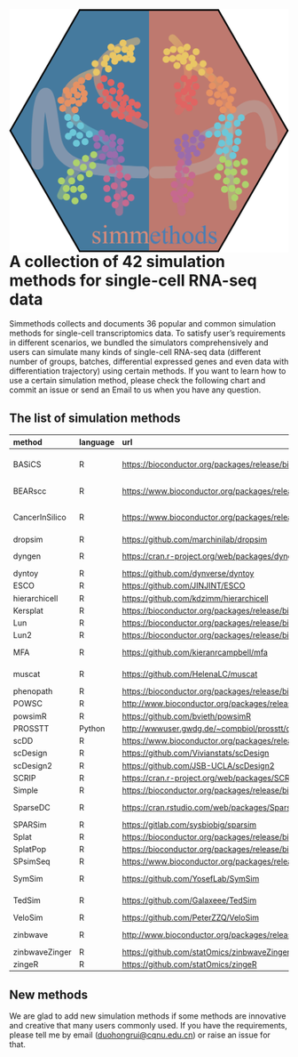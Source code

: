 
<img src="man/figures/simmethods_logo.png" align="right" />

# A collection of 42 simulation methods for single-cell RNA-seq data

Simmethods collects and documents 36 popular and common simulation
methods for single-cell transcriptomics data. To satisfy user’s
requirements in different scenarios, we bundled the simulators
comprehensively and users can simulate many kinds of single-cell RNA-seq
data (different number of groups, batches, differential expressed genes
and even data with differentiation trajectory) using certain methods. If
you want to learn how to use a certain simulation method, please check
the following chart and commit an issue or send an Email to us when you
have any question.

## The list of simulation methods

| method         | language | url                                                                           | doi                              | journal                    |
|:---------------|:---------|:------------------------------------------------------------------------------|:---------------------------------|:---------------------------|
| BASiCS         | R        | <https://bioconductor.org/packages/release/bioc/html/BASiCS.html>             | 10.1371/journal.pcbi.1004333     | PLoS Computational Biology |
| BEARscc        | R        | <https://www.bioconductor.org/packages/release/bioc/html/BEARscc.html>        | 10.1038/s41467-018-03608-y       | Nature Communications      |
| CancerInSilico | R        | <https://www.bioconductor.org/packages/release/bioc/html/CancerInSilico.html> | 10.1371/journal.pcbi.1006935     | PLoS Computational Biology |
| dropsim        | R        | <https://github.com/marchinilab/dropsim>                                      | NA                               | NA                         |
| dyngen         | R        | <https://cran.r-project.org/web/packages/dyngen/index.html>                   | 10.1038/s41467-021-24152-2       | Nature Communications      |
| dyntoy         | R        | <https://github.com/dynverse/dyntoy>                                          | NA                               | NA                         |
| ESCO           | R        | <https://github.com/JINJINT/ESCO>                                             | 10.1093/bioinformatics/btab116   | Bioinformatics             |
| hierarchicell  | R        | <https://github.com/kdzimm/hierarchicell>                                     | 10.1186/s12864-021-07635-w       | BMC Genomics               |
| Kersplat       | R        | <https://bioconductor.org/packages/release/bioc/html/splatter.html>           | 10.1186/s13059-017-1305-0        | Genome Biology             |
| Lun            | R        | <https://bioconductor.org/packages/release/bioc/html/splatter.html>           | 10.1186/s13059-017-1305-0        | Genome Biology             |
| Lun2           | R        | <https://bioconductor.org/packages/release/bioc/html/splatter.html>           | 10.1186/s13059-017-1305-0        | Genome Biology             |
| MFA            | R        | <https://github.com/kieranrcampbell/mfa>                                      | 10.12688/wellcomeopenres.11087.1 | Wellcome Open Research     |
| muscat         | R        | <https://github.com/HelenaLC/muscat>                                          | 10.1038/s41467-020-19894-4       | Nature Communications      |
| phenopath      | R        | <https://bioconductor.org/packages/release/bioc/html/phenopath.html>          | 10.1101/159913                   | bioRxiv                    |
| POWSC          | R        | <http://www.bioconductor.org/packages/release/bioc/html/POWSC.html>           | 10.1093/bioinformatics/btaa607   | Bioinformatics             |
| powsimR        | R        | <https://github.com/bvieth/powsimR>                                           | 10.1093/bioinformatics/btx435    | Bioinformatics             |
| PROSSTT        | Python   | <http://wwwuser.gwdg.de/~compbiol/prosstt/doc/>                               | 10.1093/bioinformatics/btz078    | Bioinformatics             |
| scDD           | R        | <https://www.bioconductor.org/packages/release/bioc/html/scDD.html>           | 10.1186/s13059-016-1077-y        | Genome Biology             |
| scDesign       | R        | <https://github.com/Vivianstats/scDesign>                                     | 10.1093/bioinformatics/btz321    | Bioinformatics             |
| scDesign2      | R        | <https://github.com/JSB-UCLA/scDesign2>                                       | 10.1186/s13059-021-02367-2       | Genome Biology             |
| SCRIP          | R        | <https://cran.r-project.org/web/packages/SCRIP/index.html>                    | NA                               | NA                         |
| Simple         | R        | <https://bioconductor.org/packages/release/bioc/html/splatter.html>           | 10.1186/s13059-017-1305-0        | Genome Biology             |
| SparseDC       | R        | <https://cran.rstudio.com/web/packages/SparseDC/index.html>                   | 10.1093/nar/gkx1113              | Nucleic Acids Research     |
| SPARSim        | R        | <https://gitlab.com/sysbiobig/sparsim>                                        | 10.1093/bioinformatics/btz752    | Bioinformatics             |
| Splat          | R        | <https://bioconductor.org/packages/release/bioc/html/splatter.html>           | 10.1186/s13059-017-1305-0        | Genome Biology             |
| SplatPop       | R        | <https://bioconductor.org/packages/release/bioc/html/splatter.html>           | 10.1186/s13059-021-02546-1       | Genome Biology             |
| SPsimSeq       | R        | <https://www.bioconductor.org/packages/release/bioc/html/SPsimSeq.html>       | 10.1093/bioinformatics/btaa105   | Bioinformatics             |
| SymSim         | R        | <https://github.com/YosefLab/SymSim>                                          | 10.1038/s41467-019-10500-w       | Nature Communications      |
| TedSim         | R        | <https://github.com/Galaxeee/TedSim>                                          | 10.1093/nar/gkac235              | Nucleic Acids Research     |
| VeloSim        | R        | <https://github.com/PeterZZQ/VeloSim>                                         | 10.1101/2021.01.11.426277        | bioRxiv                    |
| zinbwave       | R        | <http://www.bioconductor.org/packages/release/bioc/html/zinbwave.html>        | 10.1038/s41467-017-02554-5       | Nature Communications      |
| zinbwaveZinger | R        | <https://github.com/statOmics/zinbwaveZinger>                                 | 10.1186/s13059-018-1406-4        | Genome Biology             |
| zingeR         | R        | <https://github.com/statOmics/zingeR>                                         | 10.1186/s13059-018-1406-4        | Genome Biology             |

## New methods

We are glad to add new simulation methods if some methods are innovative
and creative that many users commonly used. If you have the
requirements, please tell me by email (<duohongrui@cqnu.edu.cn>) or
raise an issue for that.
